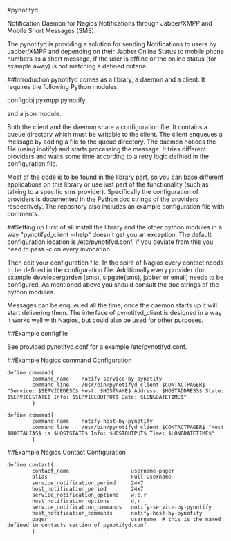 #pynotifyd

Notification Daemon for Nagios Notifications through Jabber/XMPP and Mobile Short Messages (SMS).

The pynotifyd is providing a solution for sending Notifications to users by Jabber/XMPP and depending on their Jabber Online Status to mobile phone numbers as a short message, if the user is offline or the online status (for example away) is not matching a defined criteria.

##Introduction
pynotifyd comes as a library, a daemon and a client. It requires the following Python modules:

configobj
pyxmpp
pyinotify

and a json module.

Both the client and the daemon share a configuration file. It contains a queue directory which must be writable to the client. The client enqueues a message by adding a file to the queue directory. The daemon notices the file (using inotify) and starts processing the message. It tries different providers and waits some time according to a retry logic defined in the configuration file.

Most of the code is to be found in the library part, so you can base different applications on this library or use just part of the functionality (such as talking to a specific sms provider). Specifically the configuration of providers is documented in the Python doc strings of the providers respectively. The repository also includes an example configuration file with comments.

##Setting up
First of all install the library and the other python modules in a way "pynotifyd_client --help" doesn't get you an exception. The default configuration location is /etc/pynotifyd.conf, if you deviate from this you need to pass -c on every invocation.

Then edit your configuration file. In the spirit of Nagios every contact needs to be defined in the configuration file. Additionally every provider (for example developergarden (sms), sipgate(sms), jabber or email) needs to be configured. As mentioned above you should consult the doc strings of the python modules.

Messages can be enqueued all the time, once the daemon starts up it will start delivering them. The interface of pynotifyd_client is designed in a way it works well with Nagios, but could also be used for other purposes.

##Example configfile

See provided pynotifyd.conf for a example /etc/pynotifyd.conf.

##Example Nagios command Configuration
```
define command{
        command_name    notify-service-by-pynotify
        command_line    /usr/bin/pynotifyd_client $CONTACTPAGER$ "Service: $SERVICEDESC$ Host: $HOSTNAME$ Address: $HOSTADDRESS$ State: $SERVICESTATE$ Info: $SERVICEOUTPUT$ Date: $LONGDATETIME$"
        }

define command{
        command_name    notify-host-by-pynotify
        command_line    /usr/bin/pynotifyd_client $CONTACTPAGER$ "Host $HOSTALIAS$ is $HOSTSTATE$ Info: $HOSTOUTPUT$ Time: $LONGDATETIME$"
        }
```
##Example Nagios Contact Configuration
```
define contact{
        contact_name                    username-pager
        alias                           Full Username
        service_notification_period     24x7
        host_notification_period        24x7
        service_notification_options    w,c,r
        host_notification_options       d,r
        service_notification_commands   notify-service-by-pynotify
        host_notification_commands      notify-host-by-pynotify
        pager                           username  # this is the named defined in contacts section of pynotifyd.conf 
        }
```



